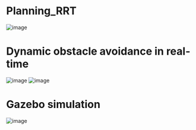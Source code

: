 # Planning_RRT
![image](https://user-images.githubusercontent.com/90351952/185041817-2e571bfc-8ffc-4cca-b4f5-3068884dcb5e.png)


# Dynamic obstacle avoidance in real-time


![image](https://user-images.githubusercontent.com/90351952/185041873-38ad37c6-4ea5-4568-9718-782dfd6e6b94.png)
![image](https://user-images.githubusercontent.com/90351952/185041897-6a644cf6-5d8c-4c09-bb2c-387b87794a69.png)


# Gazebo simulation 


![image](https://user-images.githubusercontent.com/90351952/185041987-913b2b26-3fad-4109-9229-1616a5ac6497.png)
